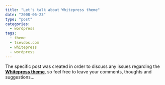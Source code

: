```yaml
---
title: "Let's talk about Whitepress theme"
date: "2008-06-23"
type: "post"
categories:
  - wordpress
tags:
  - theme
  - tsevdos.com
  - whitepress
  - wordpress
---
```


The specific post was created in order to discuss any issues regarding the [**Whitepress theme**](/whitepress-theme/ "Whitepress theme page"), so feel free to leave your comments, thoughts and suggestions...
